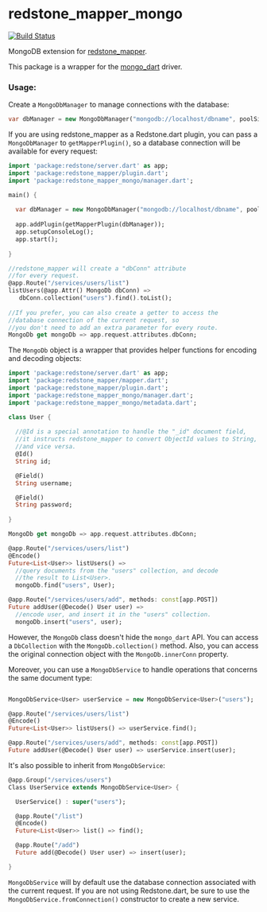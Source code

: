 redstone_mapper_mongo
=====================

[![Build Status](https://drone.io/github.com/luizmineo/redstone_mapper_mongo/status.png)](https://drone.io/github.com/luizmineo/redstone_mapper_mongo/latest)

MongoDB extension for [redstone_mapper](https://github.com/luizmineo/redstone_mapper).

This package is a wrapper for the [mongo_dart](https://github.com/vadimtsushko/mongo_dart) driver.

### Usage:

Create a `MongoDbManager` to manage connections with the database:

```dart
var dbManager = new MongoDbManager("mongodb://localhost/dbname", poolSize: 3);
```

If you are using redstone_mapper as a Redstone.dart plugin, you can pass a `MongoDbManager` to `getMapperPlugin()`, 
so a database connection will be available for every request:

```dart
import 'package:redstone/server.dart' as app;
import 'package:redstone_mapper/plugin.dart';
import 'package:redstone_mapper_mongo/manager.dart';

main() {
  
  var dbManager = new MongoDbManager("mongodb://localhost/dbname", poolSize: 3);
  
  app.addPlugin(getMapperPlugin(dbManager));
  app.setupConsoleLog();
  app.start();
  
}

//redstone_mapper will create a "dbConn" attribute
//for every request.
@app.Route("/services/users/list")
listUsers(@app.Attr() MongoDb dbConn) =>
   dbConn.collection("users").find().toList();
   
//If you prefer, you can also create a getter to access the
//database connection of the current request, so
//you don't need to add an extra parameter for every route.
MongoDb get mongoDb => app.request.attributes.dbConn;

```

The `MongoDb` object is a wrapper that provides helper functions for encoding and decoding objects:

```dart
import 'package:redstone/server.dart' as app;
import 'package:redstone_mapper/mapper.dart';
import 'package:redstone_mapper/plugin.dart';
import 'package:redstone_mapper_mongo/manager.dart';
import 'package:redstone_mapper_mongo/metadata.dart';

class User {
  
  //@Id is a special annotation to handle the "_id" document field, 
  //it instructs redstone_mapper to convert ObjectId values to String, 
  //and vice versa.
  @Id()
  String id;

  @Field()
  String username;

  @Field()
  String password;
  
}

MongoDb get mongoDb => app.request.attributes.dbConn;

@app.Route("/services/users/list")
@Encode()
Future<List<User>> listUsers() => 
  //query documents from the "users" collection, and decode
  //the result to List<User>.
  mongoDb.find("users", User); 

@app.Route("/services/users/add", methods: const[app.POST])
Future addUser(@Decode() User user) => 
  //encode user, and insert it in the "users" collection.
  mongoDb.insert("users", user);

```

However, the `MongoDb` class doesn't hide the `mongo_dart` API. You can access a `DbCollection` with the `MongoDb.collection()` method. 
Also, you can access the original connection object with the `MongoDb.innerConn` property.

Moreover, you can use a `MongoDbService` to handle operations that concerns the same document type:

```dart

MongoDbService<User> userService = new MongoDbService<User>("users");

@app.Route("/services/users/list")
@Encode()
Future<List<User>> listUsers() => userService.find(); 

@app.Route("/services/users/add", methods: const[app.POST])
Future addUser(@Decode() User user) => userService.insert(user);

```

It's also possible to inherit from `MongoDbService`:

```dart
@app.Group("/services/users")
Class UserService extends MongoDbService<User> {

  UserService() : super("users");

  @app.Route("/list")
  @Encode()
  Future<List<User>> list() => find();

  @app.Route("/add")
  Future add(@Decode() User user) => insert(user);

}
```

`MongoDbService` will by default use the database connection associated with the current request. If you are not using
Redstone.dart, be sure to use the `MongoDbService.fromConnection()` constructor to create a new service.
